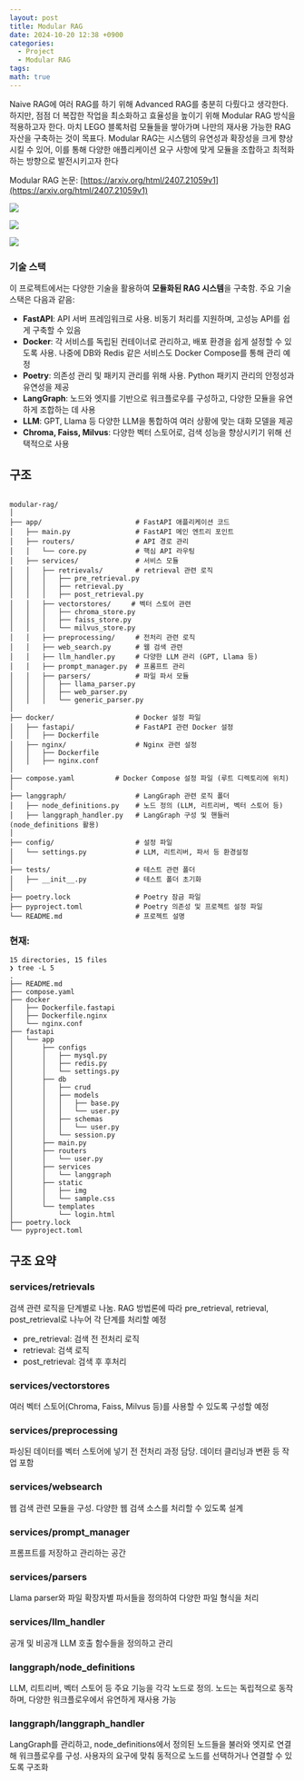 ```yaml
---
layout: post
title: Modular RAG
date: 2024-10-20 12:38 +0900
categories:
  - Project
  - Modular RAG
tags: 
math: true
---
```

Naive RAG에 여러 RAG를 하기 위해 Advanced RAG를 충분히 다뤘다고 생각한다. 하지만, 점점 더 복잡한 작업을 최소화하고 효율성을 높이기 위해 Modular RAG 방식을 적용하고자 한다. 마치 LEGO 블록처럼 모듈들을 쌓아가며 나만의 재사용 가능한 RAG 자산을 구축하는 것이 목표다. Modular RAG는 시스템의 유연성과 확장성을 크게 향상시킬 수 있어, 이를 통해 다양한 애플리케이션 요구 사항에 맞게 모듈을 조합하고 최적화하는 방향으로 발전시키고자 한다

Modular RAG 논문: [https://arxiv.org/html/2407.21059v1](https://arxiv.org/html/2407.21059v1)

![](https://i.imgur.com/Vh7vEHw.png)

![](https://i.imgur.com/kqjz87X.png)

![](https://i.imgur.com/HUHBVIJ.png)


### 기술 스택

이 프로젝트에서는 다양한 기술을 활용하여 **모듈화된 RAG 시스템**을 구축함. 주요 기술 스택은 다음과 같음:

- **FastAPI**: API 서버 프레임워크로 사용. 비동기 처리를 지원하며, 고성능 API를 쉽게 구축할 수 있음
- **Docker**: 각 서비스를 독립된 컨테이너로 관리하고, 배포 환경을 쉽게 설정할 수 있도록 사용. 나중에 DB와 Redis 같은 서비스도 Docker Compose를 통해 관리 예정
- **Poetry**: 의존성 관리 및 패키지 관리를 위해 사용. Python 패키지 관리의 안정성과 유연성을 제공
- **LangGraph**: 노드와 엣지를 기반으로 워크플로우를 구성하고, 다양한 모듈을 유연하게 조합하는 데 사용
- **LLM**: GPT, Llama 등 다양한 LLM을 통합하여 여러 상황에 맞는 대화 모델을 제공
- **Chroma, Faiss, Milvus**: 다양한 벡터 스토어로, 검색 성능을 향상시키기 위해 선택적으로 사용

## 구조
```

modular-rag/
│
├── app/                       # FastAPI 애플리케이션 코드
│   ├── main.py                # FastAPI 메인 엔트리 포인트
│   ├── routers/               # API 경로 관리
│   │   └── core.py            # 핵심 API 라우팅
│   ├── services/              # 서비스 모듈
│   │   ├── retrievals/        # retrieval 관련 로직
│   │   │   ├── pre_retrieval.py
│   │   │   ├── retrieval.py
│   │   │   ├── post_retrieval.py
│   │   ├── vectorstores/     # 벡터 스토어 관련
│   │   │   ├── chroma_store.py
│   │   │   ├── faiss_store.py
│   │   │   └── milvus_store.py
│   │   ├── preprocessing/     # 전처리 관련 로직
│   │   ├── web_search.py      # 웹 검색 관련
│   │   ├── llm_handler.py     # 다양한 LLM 관리 (GPT, Llama 등)
│   │   ├── prompt_manager.py  # 프롬프트 관리
│   │   ├── parsers/           # 파일 파서 모듈
│   │   │   ├── llama_parser.py
│   │   │   ├── web_parser.py
│   │   │   └── generic_parser.py
│
├── docker/                    # Docker 설정 파일
│   ├── fastapi/               # FastAPI 관련 Docker 설정
│   │   ├── Dockerfile
│   ├── nginx/                 # Nginx 관련 설정
│   │   ├── Dockerfile
│   │   ├── nginx.conf
│
├── compose.yaml          # Docker Compose 설정 파일 (루트 디렉토리에 위치)
│
├── langgraph/                 # LangGraph 관련 로직 폴더
│   ├── node_definitions.py    # 노드 정의 (LLM, 리트리버, 벡터 스토어 등)
│   ├── langgraph_handler.py   # LangGraph 구성 및 핸들러 (node_definitions 활용)
│
├── config/                    # 설정 파일
│   └── settings.py            # LLM, 리트리버, 파서 등 환경설정
│
├── tests/                     # 테스트 관련 폴더
│   ├── __init__.py            # 테스트 폴더 초기화
│
├── poetry.lock                # Poetry 잠금 파일
├── pyproject.toml             # Poetry 의존성 및 프로젝트 설정 파일
└── README.md                  # 프로젝트 설명
```



### 현재: 
```
15 directories, 15 files
❯ tree -L 5
.
├── README.md
├── compose.yaml
├── docker
│   ├── Dockerfile.fastapi
│   ├── Dockerfile.nginx
│   └── nginx.conf
├── fastapi
│   └── app
│       ├── configs
│       │   ├── mysql.py
│       │   ├── redis.py
│       │   └── settings.py
│       ├── db
│       │   ├── crud
│       │   ├── models
│       │   │   ├── base.py
│       │   │   └── user.py
│       │   ├── schemas
│       │   │   └── user.py
│       │   └── session.py
│       ├── main.py
│       ├── routers
│       │   └── user.py
│       ├── services
│       │   └── langgraph
│       ├── static
│       │   ├── img
│       │   └── sample.css
│       └── templates
│           └── login.html
├── poetry.lock
└── pyproject.toml
```

## 구조 요약

### services/retrievals

검색 관련 로직을 단계별로 나눔. RAG 방법론에 따라 pre_retrieval, retrieval, post_retrieval로 나누어 각 단계를 처리할 예정

- pre_retrieval: 검색 전 전처리 로직
- retrieval: 검색 로직
- post_retrieval: 검색 후 후처리

### services/vectorstores

여러 벡터 스토어(Chroma, Faiss, Milvus 등)를 사용할 수 있도록 구성할 예정

### services/preprocessing

파싱된 데이터를 벡터 스토어에 넣기 전 전처리 과정 담당. 데이터 클리닝과 변환 등 작업 포함

### services/websearch

웹 검색 관련 모듈을 구성. 다양한 웹 검색 소스를 처리할 수 있도록 설계

### services/prompt_manager

프롬프트를 저장하고 관리하는 공간

### services/parsers

Llama parser와 파일 확장자별 파서들을 정의하여 다양한 파일 형식을 처리

### services/llm_handler

공개 및 비공개 LLM 호출 함수들을 정의하고 관리

### langgraph/node_definitions

LLM, 리트리버, 벡터 스토어 등 주요 기능을 각각 노드로 정의. 노드는 독립적으로 동작하며, 다양한 워크플로우에서 유연하게 재사용 가능

### langgraph/langgraph_handler

LangGraph를 관리하고, node_definitions에서 정의된 노드들을 불러와 엣지로 연결해 워크플로우를 구성. 사용자의 요구에 맞춰 동적으로 노드를 선택하거나 연결할 수 있도록 구조화